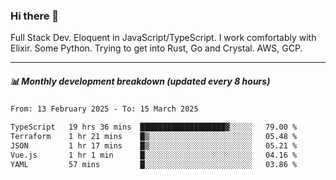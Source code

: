 ### Hi there 👋

Full Stack Dev. Eloquent in JavaScript/TypeScript. I work comfortably with Elixir. Some Python. Trying to get into Rust, Go and Crystal. AWS, GCP.

***

##### 📊 Monthly development breakdown (updated every 8 hours)

<!--START_SECTION:waka-->

```txt
From: 13 February 2025 - To: 15 March 2025

TypeScript   19 hrs 36 mins  ███████████████████▓░░░░░   79.00 %
Terraform    1 hr 21 mins    █▒░░░░░░░░░░░░░░░░░░░░░░░   05.48 %
JSON         1 hr 17 mins    █▒░░░░░░░░░░░░░░░░░░░░░░░   05.21 %
Vue.js       1 hr 1 min      █░░░░░░░░░░░░░░░░░░░░░░░░   04.16 %
YAML         57 mins         █░░░░░░░░░░░░░░░░░░░░░░░░   03.86 %
```

<!--END_SECTION:waka-->
